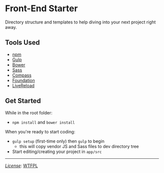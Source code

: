 # Front-End Starter

Directory structure and templates to help diving into your next project right away.


## Tools Used

+ [npm](https://npmjs.com)
+ [Gulp](http://gulpjs.com)
+ [Bower](http://bower.io)
+ [Sass](http://sass-lang.com)
+ [Compass](http://compass-style.org)
+ [Foundation](http://foundation.zurb.com)
+ [LiveReload](http://livereload.com/)

## Get Started

While in the root folder:

+ `npm install` and `bower install`

When you're ready to start coding:

+ `gulp setup` (first-time only) then `gulp` to begin
    + this will copy vendor JS and Sass files to dev directory tree
+ Start editing/creating your project in `app/src`

----------------------
*[License](LICENSE)*:  [WTFPL](http://www.wtfpl.net/)


